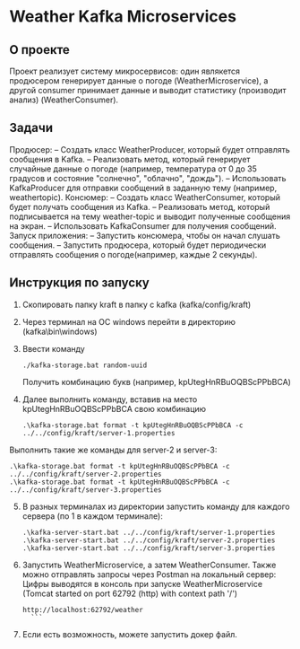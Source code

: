 # Weather Kafka Microservices

## О проекте

Проект реализует систему микросервисов: один являкется продюсером генерирует данные о погоде (WeatherMicroservice), а другой consumer принимает данные и выводит статистику (производит анализ) (WeatherConsumer).

## Задачи
Продюсер:
 – Создать класс WeatherProducer, который будет отправлять сообщения в Kafka.
 – Реализовать метод, который генерирует случайные данные о погоде (например, температура
от 0 до 35 градусов и состояние "солнечно", "облачно", "дождь").
 – Использовать KafkaProducer для отправки сообщений в заданную тему (например, weathertopic).
Консюмер:
 – Создать класс WeatherConsumer, который будет получать сообщения из Kafka.
 – Реализовать метод, который подписывается на тему weather-topic и выводит полученные
сообщения на экран.
 – Использовать KafkaConsumer для получения сообщений.
Запуск приложения:
 – Запустить консюмера, чтобы он начал слушать сообщения.
 – Запустить продюсера, который будет периодически отправлять сообщения о погоде(например, каждые 2 секунды). 

 ## Инструкция по запуску

 1. Скопировать папку kraft в папку с kafka (kafka/config/kraft)
 2. Через терминал на ОС windows перейти в директорию (kafka\bin\windows)
 3. Ввести команду
    ```
    ./kafka-storage.bat random-uuid
    ```
    
    Получить комбинацию букв (например, kpUtegHnRBuOQBScPPbBCA)
    
5. Далее выполнить команду, вставив на место kpUtegHnRBuOQBScPPbBCA свою комбинацию
    ```
    .\kafka-storage.bat format -t kpUtegHnRBuOQBScPPbBCA -c ../../config/kraft/server-1.properties
    ```
Выполнить такие же команды для server-2 и server-3:
    
    .\kafka-storage.bat format -t kpUtegHnRBuOQBScPPbBCA -c ../../config/kraft/server-2.properties
    .\kafka-storage.bat format -t kpUtegHnRBuOQBScPPbBCA -c ../../config/kraft/server-3.properties

5. В разных терминалах из директории запустить команду для каждого сервера (по 1 в каждом терминале):
    ```
    .\kafka-server-start.bat ../../config/kraft/server-1.properties
    .\kafka-server-start.bat ../../config/kraft/server-2.properties
    .\kafka-server-start.bat ../../config/kraft/server-3.properties
    ```

6. Запустить WeatherMicroservice, а затем WeatherConsumer. Также можно отправлять запросы через Postman на локальный сервер:
Цифры выводятся в консоль при запуске WeatherMicroservice (Tomcat started on port 62792 (http) with context path '/')
     ```
    http://localhost:62792/weather
       ```
7. Если есть возможность, можете запустить докер файл.
   
